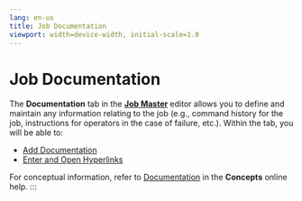 ```yaml
---
lang: en-us
title: Job Documentation
viewport: width=device-width, initial-scale=1.0
---
```


#  Job Documentation

The **Documentation** tab in the [**Job Master**](Using-Job-Master.md) editor allows you to define and
maintain any information relating to the job (e.g., command history for
the job, instructions for operators in the case of failure, etc.).
Within the tab, you will be able to:

-   [Add Documentation](Adding-Documentation.md)
-   [Enter and Open     Hyperlinks](Entering-and-Opening-Hyperlinks.md)

For conceptual information, refer to
[Documentation](../../Concepts/Documentation.md) in the
**Concepts** online help.
:::

 

